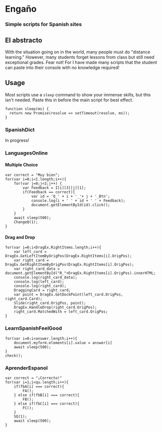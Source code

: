 # Engaño
### Simple scripts for Spanish sites

## El abstracto
With the situation going on in the world, many people must do "distance learning." However, many students forget lessons from class but still need exceptional grades. Fear not! For I have made many scripts that the student can paste into their console with no knowledge required!

## Usage
Most scripts use a `sleep` command to show your immense skills, but this isn't needed. Paste this in before the main script for best effect.
```
function sleep(ms) {
  return new Promise(resolve => setTimeout(resolve, ms));
}
```


### SpanishDict
In progress!

### LanguagesOnline

#### Multiple Choice
```
var correct = "Muy bien";
for(var i=0;i<I.length;i++){
    for(var j=0;j<3;j++) {
        var Feedback = I[i][3][j][1];
        if(Feedback == correct){
            var id = 'Q_' + i + '_'+ j + '_Btn';
            console.log(i + ' ' + id + ' ' + Feedback);
            document.getElementById(id).click();
        }
    }
    await sleep(500);
    ChangeQ(1);
}
```

#### Drag and Drop
```
for(var i=0;i<DragEx.RightItems.length;i++){
    var left_card = DragEx.GetLeftItemByOrigPos(DragEx.RightItems[i].OrigPos);
    var right_card = DragEx.GetRightItemByOrigPos(DragEx.RightItems[i].OrigPos);
    var right_card_data = document.getElementById("R_"+DragEx.RightItems[i].OrigPos).innerHTML;
    console.log(right_card_data);
    console.log(left_card);
    console.log(right_card);
    DraggingCard = right_card;
    var point = DragEx.GetDockPoint(left_card.OrigPos, right_card.Card);
    Slide(right_card.OrigPos, point);
    DragEx.HandleDrop(right_card.OrigPos);
    right_card.MatchedWith = left_card.OrigPos;
}
```

### LearnSpanishFeelGood
```
for(var i=0;i<answer.length;i++){
    document.myform.elements[i].value = answer[i]
    await sleep(500);
}
check();
```

### AprenderEspanol
```
var correct = "¡Correcto!"
for(var i=1;i<qu.length;i++){
    if(fbA[i] === correct){
        FA();
    } else if(fbB[i] === correct){
        FB();
    } else if(fbC[i] === correct){
        FC();
    }
    SQ(1);
    await sleep(500);
}
```